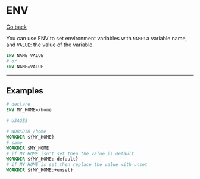 # ENV

[Go back](../../../../_kmp/_archives/tools/docker#most-used-instructions)

You can use ENV to set environment variables with `NAME`: a variable name, and `VALUE`: the value of the variable.

```dockerfile
ENV NAME VALUE
# or
ENV NAME=VALUE
```

<hr class="sl">

## Examples

```dockerfile
# declare
ENV MY_HOME=/home

# USAGES

# WORKDIR /home
WORKDIR ${MY_HOME}
# same
WORKDIR $MY_HOME
# if MY_HOME isn't set then the value is default
WORKDIR ${MY_HOME:-default}
# if MY_HOME is set then replace the value with unset
WORKDIR ${MY_HOME:+unset}
```